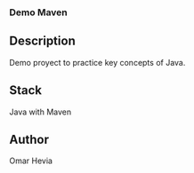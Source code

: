### Demo Maven

## Description

Demo proyect to practice key concepts of Java.

## Stack

Java with Maven

## Author

Omar Hevia

